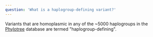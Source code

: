 ```yaml
---
question: 'What is a haplogroup-defining variant?'
---
```


Variants that are homoplasmic in any of the ~5000 haplogroups in the [Phylotree](https://www.phylotree.org/) database are termed "haplogroup-defining".
